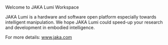 Welcome to JAKA Lumi Workspace

JAKA Lumi is a hardware and software open platform especially towards intelligent manipulation.
We hope JAKA Lumi could speed-up your research and development in embodied intelligence.

For more details: www.jaka.com
